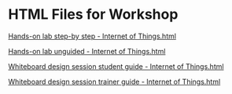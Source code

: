 ﻿# HTML Files for Workshop
[Hands-on lab step-by step - Internet of Things.html](https://cloudworkshop.blob.core.windows.net/internet-of-things/Hands-on%20lab%20step-by%20step%20-%20Internet%20of%20Things.html)

[Hands-on lab unguided - Internet of Things.html](https://cloudworkshop.blob.core.windows.net/internet-of-things/Hands-on%20lab%20unguided%20-%20Internet%20of%20Things.html)

[Whiteboard design session student guide - Internet of Things.html](https://cloudworkshop.blob.core.windows.net/internet-of-things/Whiteboard%20design%20session%20student%20guide%20-%20Internet%20of%20Things.html)

[Whiteboard design session trainer guide - Internet of Things.html](https://cloudworkshop.blob.core.windows.net/internet-of-things/Whiteboard%20design%20session%20trainer%20guide%20-%20Internet%20of%20Things.html)

